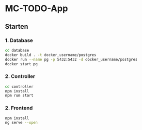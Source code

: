 # MC-TODO-App

## Starten

### 1. Database

```bash
cd database
docker build . -t docker_username/postgres
docker run --name pg -p 5432:5432 -d docker_username/postgres
docker start pg
```

### 2. Controller

```bash
cd controller
npm install
npm run start
```

### 2. Frontend

```bash
npm install
ng serve --open
```
